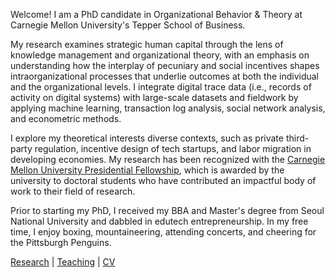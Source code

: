 Welcome! I am a PhD candidate in Organizational Behavior & Theory at Carnegie Mellon University's Tepper School of Business.

My research examines strategic human capital through the lens of knowledge management and organizational theory, with an emphasis on understanding how the interplay of pecuniary and social incentives shapes intraorganizational processes that underlie outcomes at both the individual and the organizational levels. I integrate digital trace data (i.e., records of activity on digital systems) with large-scale datasets and fieldwork by applying machine learning, transaction log analysis, social network analysis, and econometric methods. 

I explore my theoretical interests diverse contexts, such as private third-party regulation, incentive design of tech startups, and labor migration in developing economies. My research has been recognized with the [Carnegie Mellon University Presidential Fellowship](https://www.cmu.edu/tepper/news/stories/2021/april/phd-fellowships-awarded.html), which is awarded by the university to doctoral students who have contributed an impactful body of work to their field of research.

Prior to starting my PhD, I received my BBA and Master's degree from Seoul National University and dabbled in edutech entrepreneurship. In my free time, I enjoy boxing, mountaineering, attending concerts, and cheering for the Pittsburgh Penguins.

[Research](./research.html) | [Teaching](./teaching.html) | [CV](./CV.html)  
